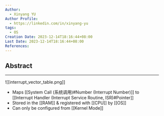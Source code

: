 ```yaml
---
Author:
  - Xinyang YU
Author Profile:
  - https://linkedin.com/in/xinyang-yu
tags:
  - OS
Creation Date: 2023-12-14T18:16:44+08:00
Last Date: 2023-12-14T18:16:44+08:00
References:
---
```

## Abstract
---
![[interrupt_vector_table.png]]
- Maps [[System Call (系统调用)#Number (Interrupt Number)]] to [[Interrupt Handler (Interrupt Service Routine, ISR)#Pointer]]
- Stored in the [[RAM]] & registered with [[CPU]] by [[OS]]
- Can only be configured from [[Kernel Mode]]